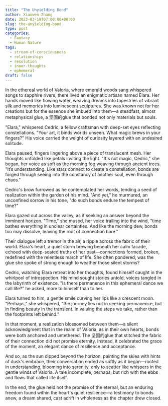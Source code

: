 ```yaml
---
title: "The Unyielding Bond"
author: Xiaowen Zhang
date: 2023-03-19T07:00:00+08:00
slug: the-unyielding-bond
type: post
categories:
  - Fantasy
  - Human Nature
tags:
  - stream-of-consciousness
  - relationships
  - resolution
  - inner-thoughts
  - ephemeral
draft: false
---
```


In the ethereal world of Valoria, where emerald woods sang whispered songs to sapphire rivers, there lived an enigmatic artisan named Elara. Her hands moved like flowing water, weaving dreams into tapestries of vibrant silk and memories into luminescent sculptures. She was known not for her creations but for the essence she imbued into them—a steadfast, almost metaphysical glue, a 坚固的glue that bonded not only materials but souls.

"Elara," whispered Cedric, a fellow craftsman with deep-set eyes reflecting constellations. "Your art, it binds worlds unseen. What magic brews in your fingers?" His voice carried the weight of curiosity layered with an undesired solitude.

Elara paused, fingers lingering above a piece of translucent mesh. Her thoughts unfolded like petals inviting the light. "It's not magic, Cedric," she began, her voice as soft as the morning fog weaving through ancient trees. "It’s understanding. Like stars connect to create a constellation, bonds are forged through seeing into the constancy of another soul, even through chaos."

Cedric's brow furrowed as he contemplated her words, tending a seed of realization within the garden of his mind. "And yet," he murmured, an unconfined sorrow in his tone, "do such bonds endure the tempest of time?"

Elara gazed out across the valley, as if seeking an answer beyond the imminent horizon. "Time," she mused, her voice trailing into the wind, "time bathes everything in unclear certainties. And like the morning dew, bonds too may dissolve, leaving the root of connection bare."

Their dialogue left a tremor in the air, a ripple across the fabric of their world. Elara's heart, a quiet storm brewing beneath her calm facade, echoed with deep-seated truths of her past—connections formed, broken, redefined with the relentless march of life. She often pondered, was the glue she spoke of strong enough to weather those silent storms?

Cedric, watching Elara retreat into her thoughts, found himself caught in the whirlpool of introspection. His mind sought stories untold, voices tangled in the labyrinth of existence. "Is there permanence in this ephemeral dance we call life?" he asked, more to himself than to her.

Elara turned to him, a gentle smile curving her lips like a crescent moon. "Perhaps," she whispered, "the journey lies not in seeking permanence, but in finding beauty in the transient. In valuing the steps we take, rather than the footprints left behind."

In that moment, a realization blossomed between them—a silent acknowledgment that in the realm of Valoria, as in their own hearts, bonds were both anchored and untethered. The 坚固的glue that stitched the fabric of their connection did not promise eternity. Instead, it celebrated the grace of the moment, an elegant dance of resilience and acceptance.

And so, as the sun dipped beyond the horizon, painting the skies with hints of dusk's embrace, their conversation ended as softly as it began—rooted in understanding, blooming into serenity, only to scatter like whispers in the gentle winds of Valoria. A tale incomplete, perhaps, but rich with the ebbs and flows that called life itself.

In the end, the glue held not the promise of the eternal, but an enduring freedom found within the heart's quiet resilience—a testimony to bonds anew, a dream shared, cast adrift in wholeness as the chapter drew closed.